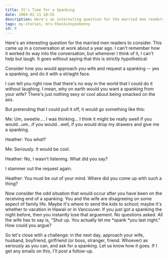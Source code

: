 ```yaml
---
title: It's Time for a Spanking
date: 2004-02-11 18:55
description: Here's an interesting question for the married men readers to consider.  This came up in a conversation at work about a year ago.  I can't remember how it worked its way into the conversation, but whenever I think of it, I can't help but laugh.
tags: my-stories, mrs-theskinnyonbenny
id: 9
---
```

Here's an interesting question for the married men readers to consider.  This came up in a conversation at work about a year ago.  I can't remember how it worked its way into the conversation, but whenever I think of it, I can't help but laugh.  It goes without saying that this is strictly hypothetical:

Consider how you would approach you wife and request a spanking -- yes a spanking, and do it with a striaght face.

I can tell you right now that there's no way in the world that I could do it without laughing.  I mean, why on earth would you want a spanking from your wife?  There's just nothing sexy or cool about being smacked on the ass.

But pretending that I could pull it off, it would go something like this:

Me:  Um, sweetie.... I was thinking... I think it might be really swell if you would...um...if you would...well, if you would drop my drawers and give me a spanking.

Heather:  You *what*?

Me:  Seriously.  It would be cool.

Heather:  No, I wasn't listening.  What did you say?

I stammer out the request again.

Heather:  You must be out of your mind.  Where did you come up with such a thing?

Now consider the odd situation that would occur after you have been on the receiving end of a spanking.  You and the wife are disagreeing on some aspect of family life.  Maybe it's where to send the kids to school; maybe it's whether to vacation in Hawaii or in Vancouver.  If you just got a spanking the night before, then you instantly lose that arguement.  No questions asked.  All the wife has to say is, "Shut up.  You actually let me *spank *you last night."  How could you argue?

So let's close with a challenge:  in the next day, approach your wife, husband, boyfriend, girlfriend (or boss, stranger, friend.  Whoever) as seriously as you can, and ask for a spanking.  Let us know how it goes.  If I get any emails on this, I'll post a follow-up.